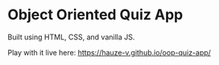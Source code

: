 # Object Oriented Quiz App #
Built using HTML, CSS, and vanilla JS.

Play with it live here: https://hauze-v.github.io/oop-quiz-app/
